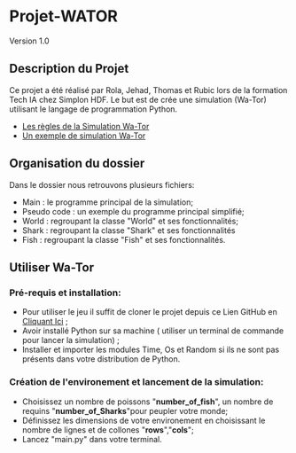 # Projet-WATOR
Version 1.0



## Description du Projet

Ce projet a été réalisé par Rola, Jehad, Thomas et Rubic lors de la formation Tech IA chez Simplon HDF. Le but est de crée une simulation (Wa-Tor) utilisant le langage de programmation Python. 


- [Les règles de la Simulation Wa-Tor](https://en.wikipedia.org/wiki/Wa-Tor#Rules)
- [Un exemple de simulation Wa-Tor](https://wa-tor.saidone.org/)


## Organisation du dossier

Dans le dossier nous retrouvons plusieurs fichiers:
- Main : le programme principal de la simulation;
- Pseudo code : un exemple du programme principal simplifié;
- World : regroupant la classe "World" et ses fonctionnalités;
- Shark : regroupant la classe "Shark" et ses fonctionnalités
- Fish : regroupant la classe "Fish" et ses fonctionnalités.



## Utiliser Wa-Tor 

### Pré-requis et installation:

- Pour utiliser le jeu il suffit de cloner le projet depuis ce Lien GitHub en [Cliquant Ici](https://github.com/RolaMmss/Projet-WATOR) ;
- Avoir installé Python sur sa machine ( utiliser un terminal de commande pour lancer la simulation) ;
- Installer et importer les modules Time, Os et Random si ils ne sont pas présents dans votre distribution de Python.

### Création de l'environement  et lancement de la simulation:
- Choisissez un nombre de poissons "**number_of_fish**", un nombre de requins "**number_of_Sharks**"pour peupler votre monde;
- Définissez les dimensions de votre environement en choisissant le nombre de lignes et de collones "**rows**","**cols**";
- Lancez "main.py" dans votre terminal.

